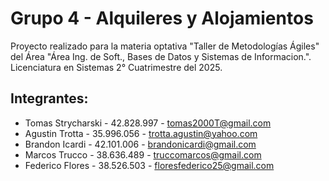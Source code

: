 # Grupo 4 - Alquileres y Alojamientos
Proyecto realizado para la materia optativa "Taller de Metodologías Ágiles" del Área "Área Ing. de Soft., Bases de Datos y Sistemas de Informacion.". Licenciatura en Sistemas 2° Cuatrimestre del 2025.

## Integrantes:
- Tomas Strycharski - 42.828.997 - tomas2000T@gmail.com
- Agustin Trotta - 35.996.056 - trotta.agustin@yahoo.com
- Brandon Icardi - 42.101.006 - brandonicardi@gmail.com
- Marcos Trucco - 38.636.489 - 	truccomarcos@gmail.com
- Federico Flores - 38.526.503 - floresfederico25@gmail.com
